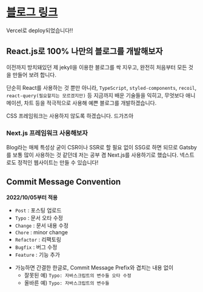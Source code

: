 # [블로그 링크](https://custardcream.vercel.app/)

Vercel로 deploy되었습니다!!

## React.js로 100% 나만의 블로그를 개발해보자

이전까지 방치돼있던 제 jekyll을 이용한 블로그를 싹 지우고, 완전히 처음부터 모든 것을 만들어 보려 합니다.

단순히 React를 사용하는 것 뿐만 아니라, `TypeScript`, `styled-components`, `recoil`, `react-query(필요할지는 모르겠지만)` 등 지금까지 배운 기술들을 익히고, 무엇보다 애니메이션, 차트 등을 적극적으로 사용해 예쁜 블로그를 개발하겠습니다.

CSS 프레임워크는 사용하지 않도록 하겠습니다. 드가즈아

### Next.js 프레임워크 사용해보자

Blog라는 매체 특성상 굳이 CSR이나 SSR로 할 필요 없이 SSG로 하면 되므로 Gatsby를 보통 많이 사용하는 것 같던데 저는 공부 겸 Next.js를 사용하기로 했습니다. 넥스트로도 정적인 웹사이트는 만들 수 있습니다!

## Commit Message Convention

**2022/10/05부터 적용**

- `Post` : 포스팅 업로드
- `Typo` : 문서 오타 수정
- `Change` : 문서 내용 수정
- `Chore` : minor change
- `Refactor` : 리팩토링
- `Bugfix` : 버그 수정
- `Feature` : 기능 추가

* 가능하면 간결한 한글로, Commit Message Prefix와 겹치는 내용 없이
  - 잘못된 예) `Typo: 자바스크립트의 변수들 오타 수정`
  - 올바른 예) `Typo: 자바스크립트의 변수들`
